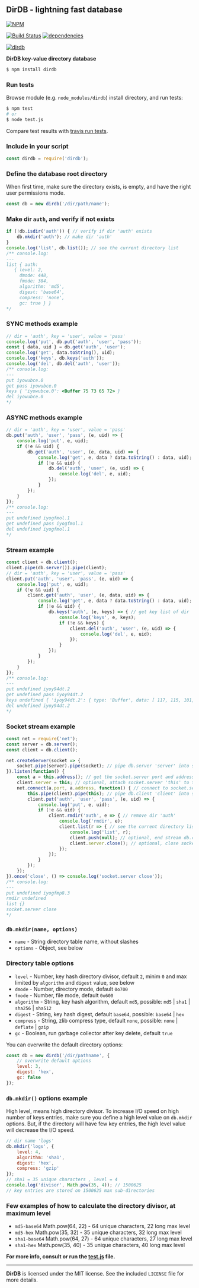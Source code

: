 ## DirDB - lightning fast database
[![NPM](https://nodei.co/npm/dirdb.png?downloads=true&downloadRank=true&stars=true)](https://nodei.co/npm/dirdb/)

[![Build Status](https://travis-ci.org/RealTimeCom/dirdb.svg?branch=master)](http://travis-ci.org/RealTimeCom/dirdb)
[![dependencies](https://david-dm.org/RealTimeCom/dirdb.svg)](https://david-dm.org/RealTimeCom/dirdb)

[![dirdb](https://cloud.githubusercontent.com/assets/22455434/22533357/50e9c2ae-e8f6-11e6-9dea-4d25aec0fe2e.png)](https://github.com/RealTimeCom/dirdb)

**DirDB key-value directory database**
```sh
$ npm install dirdb
```
### Run tests
Browse module (e.g. `node_modules/dirdb`) install directory, and run tests:
```sh
$ npm test
# or
$ node test.js
```
Compare test results with <a href="https://travis-ci.org/RealTimeCom/dirdb">travis run tests</a>.

### Include in your script
```js
const dirdb = require('dirdb');
```
### Define the database root directory
When first time, make sure the directory exists, is empty, and have the right user permissions mode.
```js
const db = new dirdb('/dir/path/name');
```
### Make dir `auth`, and verify if not exists
```js
if (!db.isdir('auth')) { // verify if dir 'auth' exists
    db.mkdir('auth'); // make dir 'auth'
}
console.log('list', db.list()); // see the current directory list
/** console.log:
---
list { auth:
   { level: 2,
     dmode: 448,
     fmode: 384,
     algorithm: 'md5',
     digest: 'base64',
     compress: 'none',
     gc: true } }
*/
```
### SYNC methods example
```js
// dir = 'auth', key = 'user', value = 'pass'
console.log('put', db.put('auth', 'user', 'pass'));
const { data, uid } = db.get('auth', 'user');
console.log('get', data.toString(), uid);
console.log('keys', db.keys('auth'));
console.log('del', db.del('auth', 'user'));
/** console.log:
---
put iyowubce.0
get pass iyowubce.0
keys { 'iyowubce.0': <Buffer 75 73 65 72> }
del iyowubce.0
*/
```
### ASYNC methods example
```js
// dir = 'auth', key = 'user', value = 'pass'
db.put('auth', 'user', 'pass', (e, uid) => {
    console.log('put', e, uid);
    if (!e && uid) {
        db.get('auth', 'user', (e, data, uid) => {
            console.log('get', e, data ? data.toString() : data, uid);
            if (!e && uid) {
                db.del('auth', 'user', (e, uid) => {
                    console.log('del', e, uid);
                });
            }
        });
    }
});
/** console.log:
---
put undefined iyogfmol.1
get undefined pass iyogfmol.1
del undefined iyogfmol.1
*/
```
### Stream example
```js
const client = db.client();
client.pipe(db.server()).pipe(client);
// dir = 'auth', key = 'user', value = 'pass'
client.put('auth', 'user', 'pass', (e, uid) => {
    console.log('put', e, uid);
    if (!e && uid) {
        client.get('auth', 'user', (e, data, uid) => {
            console.log('get', e, data ? data.toString() : data, uid);
            if (!e && uid) {
                db.keys('auth', (e, keys) => { // get key list of dir 'auth'
                    console.log('keys', e, keys);
                    if (!e && keys) {
                        client.del('auth', 'user', (e, uid) => {
                            console.log('del', e, uid);
                        });
                    }
                });
            }
        });
    }
});
/** console.log:
---
put undefined iyoy94dt.2
get undefined pass iyoy94dt.2
keys undefined { 'iyoy94dt.2': { type: 'Buffer', data: [ 117, 115, 101, 114 ] } }
del undefined iyoy94dt.2
*/
```
### Socket stream example
```js
const net = require('net');
const server = db.server();
const client = db.client();

net.createServer(socket => {
    socket.pipe(server).pipe(socket); // pipe db.server 'server' into socket.client 'socket'
}).listen(function() {
    const a = this.address(); // get the socket.server port and address
    client.server = this; // optional, attach socket.server 'this' to the db.client 'client'
    net.connect(a.port, a.address, function() { // connect to socket.server Port 'a.port' and IP 'a.address'
        this.pipe(client).pipe(this); // pipe db.client 'client' into socket.client 'this'
        client.put('auth', 'user', 'pass', (e, uid) => {
            console.log('put', e, uid);
            if (!e && uid) {
                client.rmdir('auth', e => { // remove dir 'auth'
                    console.log('rmdir', e);
                    client.list(r => { // see the current directory list
                        console.log('list', r);
                        client.push(null); // optional, end stream db.client 'client'
                        client.server.close(); // optional, close socket.server 'client.server'
                    });
                });
            }
        });
    });
}).once('close', () => console.log('socket.server close'));
/** console.log:
---
put undefined iyogfmp8.3
rmdir undefined
list {}
socket.server close
*/
```
### `db.mkdir(name, options)`
* `name` - String directory table name, without slashes
* `options` - Object, see below

### Directory table options
* `level` - Number, key hash directory divisor, default `2`, minim `0` and max limited by `algorithm` and `digest` value, see below
* `dmode` - Number, directory mode, default `0o700`
* `fmode` - Number, file mode, default `0o600`
* `algorithm` - String, key hash algorithm, default `md5`, possible: `md5` | `sha1` | `sha256` | `sha512`
* `digest` - String, key hash digest, default `base64`, possible: `base64` | `hex`
* `compress` - String, zlib compress type, default `none`, possible: `none` | `deflate` | `gzip`
* `gc` - Boolean, run garbage collector after key delete, default `true`

You can overwrite the default directory options:
```js
const db = new dirdb('/dir/pathname', {
    // overwrite default options
    level: 3,
    digest: 'hex',
    gc: false
});
```
### `db.mkdir()` options example
High level, means high directory divisor. To increase I/O speed on high number of keys entries, make sure you define a high level value on `db.mkdir` options. But, if the directory will have few key entries, the high level value will decrease the I/O speed.
```js
// dir name 'logs'
db.mkdir('logs', {
    level: 4,
    algorithm: 'sha1',
    digest: 'hex',
    compress: 'gzip'
});
// sha1 = 35 unique characters , level = 4
console.log('divisor', Math.pow(35, 4)); // 1500625
// key entries are stored on 1500625 max sub-directories
```
### Few examples of how to calculate the directory divisor, at maximum level
* `md5-base64`   Math.pow(64, 22) - 64 unique characters, 22 long max level
* `md5-hex`      Math.pow(35, 32) - 35 unique characters, 32 long max level
* `sha1-base64`  Math.pow(64, 27) - 64 unique characters, 27 long max level
* `sha1-hex`     Math.pow(35, 40) - 35 unique characters, 40 long max level


**For more info, consult or run the <a href="https://github.com/RealTimeCom/dirdb/blob/master/test.js"><b>test.js</b></a> file.**

--------------------------------------------------------
**DirDB** is licensed under the MIT license. See the included `LICENSE` file for more details.
